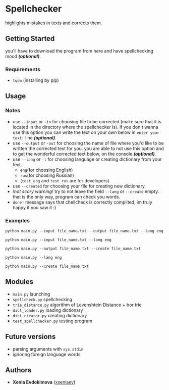 # Spellchecker
highlights mistakes in texts and corrects them.
## Getting Started
you'll have to download the program from here and have spellchecking mood ***(optional)***.
### Requirements
* `tqdm` (installing by pip)
## Usage
### Notes
* use `--input` or `-in` for choosing file to be corrected (make sure that it is located in the directory where the spellchecker is). if you don't wanna use this option you can write the text on your own below in `enter your text:`  line ***(optional)***.
* use `--output` or `-out` for choosing the name of file where you'd like to be written the corrected text for you. you are able to not use this option and to get the wonderful corrected text below, on the console ***(optional)***.
* use `--lang` or `-l` for choosing language or creating dictionary from your text.
  * `eng`(for choosing English)
  * `rus`(for choosing Russian)
  * (`test_eng` and `test_rus` are for developers)
* use `--created` for choosing your file for creating new dictionary.
* *!not scary warning!* try to not leave the field `--lang` or `--create` empty. that is the only way, program can check you words.
* `done!` message says that chellcheck is correctly complited, im truly happy if you saw it :)
### Examples
```
python main.py --input file_name.txt --output file_name.txt --lang eng
```
```
python main.py --input file_name.txt --lang eng
```
```
python main.py --output file_name.txt --create file_name.txt
```
```
python main.py --lang eng
```
```
python main.py --create file_name.txt
```
## Modules
* `main.py` launching
* `spellcheck.py` spellchecking
* `trie_distance.py` algorithm of Levenshtein Distance + bor trie
* `dict_loader.py` loading dictionary
* `dict_creator.py` creating dictionary
* `test_spellchecker.py` testing program
## Future versions
* parsing arguments with `sys.stdin`
* ignoring foreign language words
## Authors
* **Xenia Evdokimova** ([xxeniaev](https://github.com/xxeniaev))
